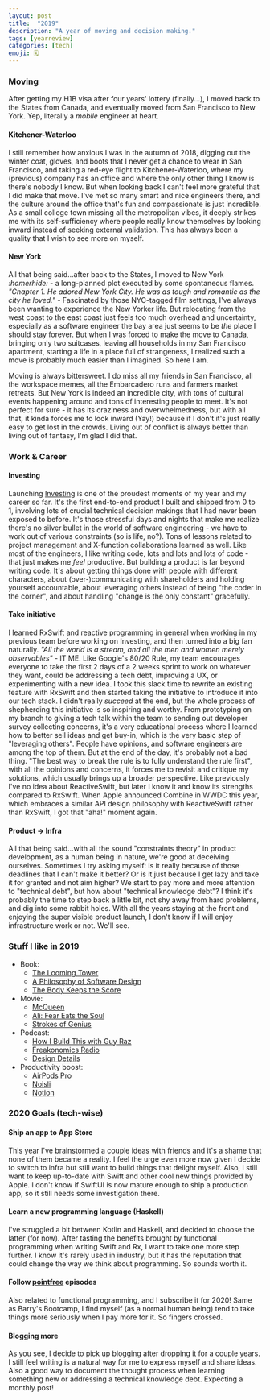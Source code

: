 ```yaml
---
layout: post
title:  "2019"
description: "A year of moving and decision making."
tags: [yearreview]
categories: [tech]
emoji: 🗓️
--- 
```


### Moving

After getting my H1B visa after four years' lottery (finally...), I moved back to the States from Canada, and eventually moved from San Francisco to New York. Yep, literally a _mobile_ engineer at heart.

#### Kitchener-Waterloo

I still remember how anxious I was in the autumn of 2018, digging out the winter coat, gloves, and boots that I never get a chance to wear in San Francisco, and taking a red-eye flight to Kitchener-Waterloo, where my (previous) company has an office and where the only other thing I know is there's nobody I know. But when looking back I can't feel more grateful that I did make that move. I've met so many smart and nice engineers there, and the culture around the office that's fun and compassionate is just incredible. As a small college town missing all the metropolitan vibes, it deeply strikes me with its self-sufficiency where people really know themselves by looking inward instead of seeking external validation. This has always been a quality that I wish to see more on myself.

#### New York

All that being said...after back to the States, I moved to New York _:homerhide:_ - a long-planned plot executed by some spontaneous flames.  _"Chapter 1. He adored New York City. He was as tough and romantic as the city he loved."_ - Fascinated by those NYC-tagged film settings, I've always been wanting to experience the New Yorker life. But relocating from the west coast to the east coast just feels too much overhead and uncertainty, especially as a software engineer the bay area just seems to be _the_ place I should stay forever. But when I was forced to make the move to Canada, bringing only two suitcases, leaving all households in my San Francisco apartment, starting a life in a place full of strangeness, I realized such a move is probably much easier than I imagined.  So here I am.

Moving is always bittersweet. I do miss all my friends in San Francisco, all the workspace memes, all the Embarcadero runs and farmers market retreats. But New York is indeed an incredible city, with tons of cultural events happening around and tons of interesting people to meet. It's not perfect for sure - it has its craziness and overwhelmedness, but with all that, it kinda forces me to look inward (Yay!) because if I don't it's just really easy to get lost in the crowds. Living out of conflict is always better than living out of fantasy, I'm glad I did that. 


### Work & Career

#### Investing

Launching [Investing](https://cash.app/stocks) is one of the proudest moments of my year and my career so far. It's the first end-to-end product I built and shipped from 0 to 1, involving lots of crucial technical decision makings that I had never been exposed to before. It's those stressful days and nights that make me realize there's no silver bullet in the world of software engineering - we have to work out of various constraints (so is life, no?). Tons of lessons related to project management and X-function collaborations learned as well. Like most of the engineers, I like writing code, lots and lots and lots of code - that just makes me _feel_ productive. But building a product is far beyond writing code. It's about getting things done with people with different characters, about (over-)communicating with shareholders and holding yourself accountable, about leveraging others instead of being "the coder in the corner", and about handling "change is the only constant" gracefully. 

#### Take initiative 

I learned RxSwift and reactive programming in general when working in my previous team before working on Investing, and then turned into a big fan naturally. _"All the world is a stream, and all the men and women merely observables"_ - IT ME. Like Google's 80/20 Rule, my team encourages everyone to take the first 2 days of a 2 weeks sprint to work on whatever they want, could be addressing a tech debt, improving a UX, or experimenting with a new idea. I took this slack time to rewrite an existing feature with RxSwift and then started taking the initiative to introduce it into our tech stack. I didn't really _succeed_ at the end, but the whole process of shepherding this initiative is so inspiring and worthy. From prototyping on my branch to giving a tech talk within the team to sending out developer survey collecting concerns, it's a very educational process where I learned how to better sell ideas and get buy-in, which is the very basic step of "leveraging others". People have opinions, and software engineers are among the top of them. But at the end of the day, it's probably not a bad thing. "The best way to break the rule is to fully understand the rule first", with all the opinions and concerns, it forces me to revisit and critique my solutions, which usually brings up a broader perspective. Like previously I've no idea about ReactiveSwift, but later I know it and know its strengths compared to RxSwift. When Apple announced Combine in WWDC this year, which embraces a similar API design philosophy with ReactiveSwift rather than RxSwift, I got that "aha!" moment again. 

#### Product -> Infra

All that being said...with all the sound "constraints theory" in product development, as a human being in nature, we're good at deceiving ourselves. Sometimes I try asking myself: is it really because of those deadlines that I can't make it better? Or is it just because I get lazy and take it for granted and not aim higher? We start to pay more and more attention to "technical debt", but how about "technical knowledge debt"? I think it's probably the time to step back a little bit, not shy away from hard problems, and dig into some rabbit holes. With all the years staying at the front and enjoying the super visible product launch, I don't know if I will enjoy infrastructure work or not. We'll see. 


### Stuff I like in 2019 

- Book: 
    - [The Looming Tower](https://www.goodreads.com/book/show/110890.The_Looming_Tower) 
    - [A Philosophy of Software Design](https://www.goodreads.com/en/book/show/39996759-a-philosophy-of-software-design) 
    - [The Body Keeps the Score](https://www.goodreads.com/book/show/18693771-the-body-keeps-the-score)
- Movie: 
    - [McQueen](https://www.imdb.com/title/tt6510332/) 
    - [Ali: Fear Eats the Soul](https://www.imdb.com/title/tt0071141/) 
    - [Strokes of Genius](https://www.imdb.com/title/tt8638420/)
- Podcast: 
    - [How I Build This with Guy Raz](https://www.npr.org/podcasts/510313/how-i-built-this) 
    - [Freakonomics Radio](http://freakonomics.com/) 
    - [Design Details](https://spec.fm/podcasts/design-details) 
- Productivity boost: 
    - [AirPods Pro](https://www.apple.com/airpods-pro/) 
    - [Noisli](https://www.noisli.com/) 
    - [Notion](https://www.notion.so/) 


### 2020 Goals (tech-wise) 

#### Ship an app to App Store

This year I've brainstormed a couple ideas with friends and it's a shame that none of them became a reality. I feel the urge even more now given I decide to switch to infra but still want to build things that delight myself. Also, I still want to keep up-to-date with Swift and other cool new things provided by Apple. I don't know if SwiftUI is now mature enough to ship a production app, so it still needs some investigation there. 

#### Learn a new programming language (Haskell)

I've struggled a bit between Kotlin and Haskell, and decided to choose the latter (for now). After tasting the benefits brought by functional programming when writing Swift and Rx, I want to take one more step further. I know it's rarely used in industry, but it has the reputation that could change the way we think about programming. So sounds worth it.

#### Follow [pointfree](https://www.pointfree.co/) episodes 

Also related to functional programming, and I subscribe it for 2020! Same as Barry's Bootcamp, I find myself (as a normal human being) tend to take things more seriously when I pay more for it. So fingers crossed. 

#### Blogging more 

As you see, I decide to pick up blogging after dropping it for a couple years. I still feel writing is a natural way for me to express myself and share ideas. Also a good way to document the thought process when learning something new or addressing a technical knowledge debt. Expecting a monthly post! 
